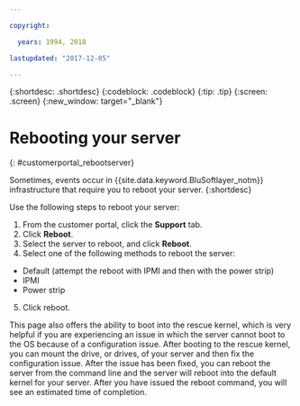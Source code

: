```yaml
---

copyright:

  years: 1994, 2018

lastupdated: "2017-12-05"

---
```


{:shortdesc: .shortdesc}
{:codeblock: .codeblock}
{:tip: .tip}
{:screen: .screen}
{:new_window: target="_blank"}

# Rebooting your server
{: #customerportal_rebootserver}

Sometimes, events occur in {{site.data.keyword.BluSoftlayer_notm}} infrastructure that require you to reboot your server.
{:shortdesc}

Use the following steps to reboot your server:
1. From the customer portal, click the **Support** tab.
2. Click **Reboot**.
3. Select the server to reboot, and click **Reboot**.
4. Select one of the following methods to reboot the server:
  * Default (attempt the reboot with IPMI and then with the power strip)
  * IPMI
  * Power strip
5. Click reboot.

This page also offers the ability to boot into the rescue kernel, which is very helpful if you are experiencing an issue in which the server cannot boot to the OS because of a configuration issue. After booting to the rescue kernel, you can mount the drive, or drives, of your server and then fix the configuration issue. After the issue has been fixed, you can reboot the server from the command line and the server will reboot into the default kernel for your server. After you have issued the reboot command, you will see an estimated time of completion.
